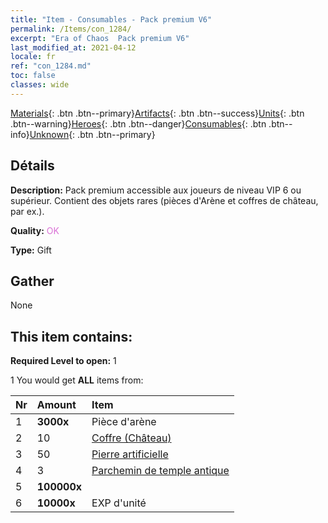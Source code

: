 ```yaml
---
title: "Item - Consumables - Pack premium V6"
permalink: /Items/con_1284/
excerpt: "Era of Chaos  Pack premium V6"
last_modified_at: 2021-04-12
locale: fr
ref: "con_1284.md"
toc: false
classes: wide
---
```

 [Materials](/fr/Items/){: .btn .btn--primary}[Artifacts](/fr/Items/Artifacts/){: .btn .btn--success}[Units](/fr/Items/Units/){: .btn .btn--warning}[Heroes](/fr/Items/Heroes/){: .btn .btn--danger}[Consumables](/fr/Items/Consumables/){: .btn .btn--info}[Unknown](/fr/Items/Unknown/){: .btn .btn--primary}

## Détails
 **Description:** Pack premium accessible aux joueurs de niveau VIP 6 ou supérieur. Contient des objets rares (pièces d'Arène et coffres de château, par ex.).

 **Quality:** <span style="color: #DA70D6">OK</span>

 **Type:** Gift

## Gather

  None

## This item contains:

 **Required Level to open:** 1

 1 You would get **ALL** items  from:

  | Nr | Amount |     Item    |
  |:---|:-------|:------------|
  | 1 |  **3000x** | Pièce d'arène |  | 
  | 2 | 10 | [Coffre (Château)](/fr/Items/con_1269/) | 
  | 3 | 50 | [Pierre artificielle](/fr/Items/art_188/) | 
  | 4 | 3 | [Parchemin de temple antique](/fr/Items/con_697/) | 
  | 5 |  **100000x** | <i class="fas fa-coins"/> |  | 
  | 6 |  **10000x** | EXP d'unité |  | 

